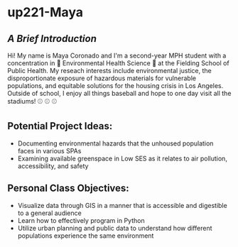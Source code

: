 # up221-Maya
## ***A Brief Introduction***
Hi! My name is Maya Coronado and I'm a second-year MPH student with a concentration in :seedling: Environmental Health Science :seedling: at the Fielding School of Public Health. My reseach interests include environmental justice, the disproportionate exposure of hazardous materials for vulnerable populations, and equitable solutions for the housing crisis in Los Angeles. Outside of school, I enjoy all things baseball and hope to one day visit all the stadiums! ⚾ ⚾ ⚾

## Potential Project Ideas: ## 
+ Documenting environmental hazards that the unhoused population faces in various SPAs
+ Examining available greenspace in Low SES as it relates to air pollution, accessibility, and safety

## Personal Class Objectives: ##
+ Visualize data through GIS in a manner that is accessible and digestible to a general audience
+ Learn how to effectively program in Python
+ Utilize urban planning and public data to understand how different populations experience the same environment 

